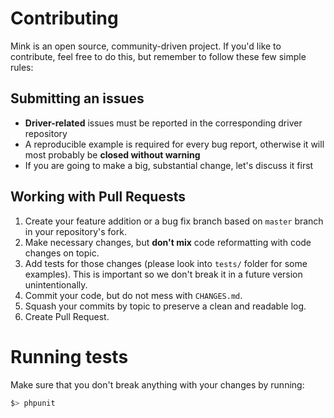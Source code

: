 # Contributing
Mink is an open source, community-driven project. If you'd like to contribute, feel free to do this, but remember to follow these few simple rules:

## Submitting an issues
- __Driver-related__ issues must be reported in the corresponding driver repository
- A reproducible example is required for every bug report, otherwise it will most probably be __closed without warning__
- If you are going to make a big, substantial change, let's discuss it first

## Working with Pull Requests
1. Create your feature addition or a bug fix branch based on `master` branch in your repository's fork.
2. Make necessary changes, but __don't mix__ code reformatting with code changes on topic.
3. Add tests for those changes (please look into `tests/` folder for some examples). This is important so we don't break it in a future version unintentionally.
4. Commit your code, but do not mess with `CHANGES.md`.
5. Squash your commits by topic to preserve a clean and readable log.
6. Create Pull Request.

# Running tests
Make sure that you don't break anything with your changes by running:

```bash
$> phpunit
```
